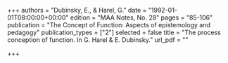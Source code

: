 +++
authors = "Dubinsky, E., & Harel, G."
date = "1992-01-01T08:00:00+00:00"
edition = "MAA Notes, No. 28"
pages = "85-106"
publication = "The Concept of Function: Aspects of epistemology and pedagogy"
publication_types = ["2"]
selected = false
title = "The process conception of function. In G. Harel & E. Dubinsky."
url_pdf = ""

+++
